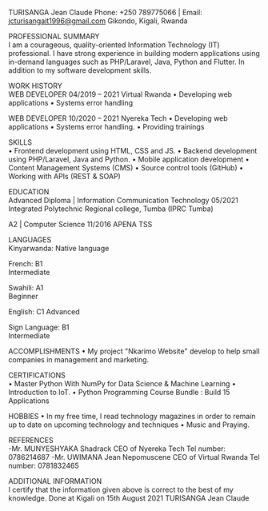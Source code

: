 
TURISANGA Jean Claude
Phone: +250 789775066 |  Email: jcturisangait1996@gmail.com
Gikondo, Kigali, Rwanda


PROFESSIONAL SUMMARY	
I am a courageous, quality-oriented Information Technology (IT) professional. I have strong experience in building modern applications using in-demand languages such as PHP/Laravel, Java, Python and Flutter. In addition to my software development skills.

WORK HISTORY	
WEB DEVELOPER	 04/2019 – 2021 
Virtual Rwanda 
•	Developing web applications
•	Systems error handling

WEB DEVELOPER	 10/2020 – 2021 
Nyereka Tech
•	Developing web applications
•	Systems error handling.
•	Providing trainings

SKILLS	
•	Frontend development using HTML, CSS and JS.
•	Backend development using PHP/Laravel, Java and Python.
•	Mobile application development 	•	Content Management Systems (CMS)
•	Source control tools (GitHub)
•	Working with APIs (REST & SOAP)



EDUCATION	
Advanced Diploma | Information Communication Technology     05/2021 
Integrated Polytechnic Regional college, Tumba (IPRC Tumba) 

A2 | Computer Science 	11/2016 
APENA TSS 

LANGUAGES	
Kinyarwanda: Native language 

French: 	B1  
Intermediate 		

Swahili: 	A1  
Beginner  

English: 	C1
Advanced 	

Sign Language: 	B1  
Intermediate
	


ACCOMPLISHMENTS	
•	My project "Nkarimo Website" develop to help small companies in management and marketing. 



CERTIFICATIONS	
•	Master Python With NumPy for Data Science & Machine Learning
•	Introduction to IoT.
•	Python Programming Course Bundle : Build 15 Applications


HOBBIES	
•	In my free time, I read technology magazines in order to remain up to date on upcoming technology and techniques
•	Music and Praying.

REFERENCES	
-Mr. MUNYESHYAKA Shadrack
CEO of Nyereka Tech
Tel number: 0786214687
-Mr. UWIMANA Jean Nepomuscene
CEO of Virtual Rwanda
Tel number: 0781832465

ADDITIONAL INFORMATION	
I certify that the information given above is correct to the best of my knowledge.
Done at Kigali on 15th August 2021
TURISANGA Jean Claude



